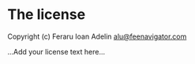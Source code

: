 # The license

Copyright (c) Feraru Ioan Adelin <alu@feenavigator.com>

...Add your license text here...